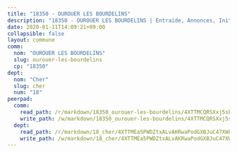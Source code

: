 ```yaml
---
title: "18350 - OUROUER LES BOURDELINS"
description: "18350 - OUROUER LES BOURDELINS | Entraide, Annonces, Initiatives"
date: 2020-01-11T14:09:21+09:00
collapsible: false
layout: commune
comm:
  nom: "OUROUER LES BOURDELINS"
  slug: ourouer-les-bourdelins
  cp: "18350"
dept:
  nom: "Cher"
  slug: cher
  num: "18"
peerpad:
  comm:
    read_path: /r/markdown/18350_ourouer-les-bourdelins/4XTTMCQRSXxj5sb7eKYgCPZ3YyRio9sVuAqhsPkcberHcFBxZ
    write_path: /w/markdown/18350_ourouer-les-bourdelins/4XTTMCQRSXxj5sb7eKYgCPZ3YyRio9sVuAqhsPkcberHcFBxZ-K3TgU2PADWY59u3uQQFDKV658sFsYE7d6FiTeuSsGF7pDdxWGMrWgLkPmJrVGfGSHhKRTrkMvroffGuhoXSRn9UmVyTfbec3PWqxhwetGQ7jKKbirY38Rr6MknHb9yvq4UHnvxY5
  dept:
    read_path: /r/markdown/18_cher/4XTTMEa5PWDZtxALvAKRwaPodGXBJuC47XWLMLZ5hCaMSik3w
    write_path: /w/markdown/18_cher/4XTTMEa5PWDZtxALvAKRwaPodGXBJuC47XWLMLZ5hCaMSik3w-K3TgTvT6tiupPRTeoV2zMggT6E77BmY6Zeeqwk1pvv6Bfo4GHKoyLD2hQDLMcNajnfixB5aDgngmFZba1jsFtXhXJhkZaMz5Fno5UjuUU6mkQFXv9cWu6FJLmGRziLMtgTSufDeD
---
```


